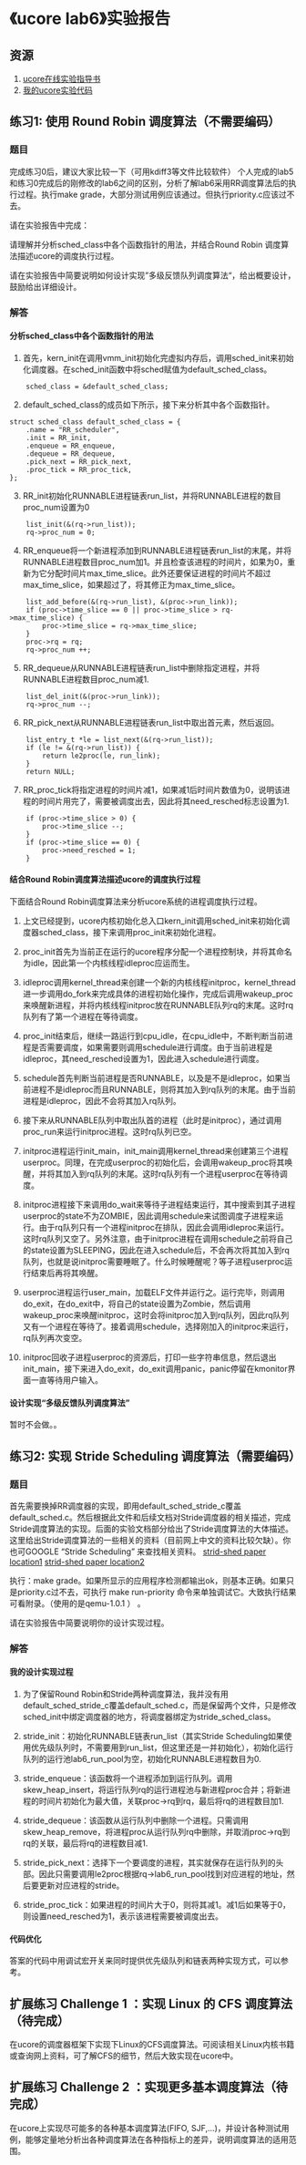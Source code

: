 # 《ucore lab6》实验报告

## 资源

1. [ucore在线实验指导书](https://chyyuu.gitbooks.io/ucore_os_docs/content/)
2. [我的ucore实验代码](https://github.com/whl1729/ucore_os_lab)

## 练习1: 使用 Round Robin 调度算法（不需要编码）

### 题目
完成练习0后，建议大家比较一下（可用kdiff3等文件比较软件） 个人完成的lab5和练习0完成后的刚修改的lab6之间的区别，分析了解lab6采用RR调度算法后的执行过程。执行make grade，大部分测试用例应该通过。但执行priority.c应该过不去。

请在实验报告中完成：

请理解并分析sched_class中各个函数指针的用法，并结合Round Robin 调度算法描述ucore的调度执行过程。

请在实验报告中简要说明如何设计实现”多级反馈队列调度算法“，给出概要设计，鼓励给出详细设计。

### 解答

#### 分析sched_class中各个函数指针的用法

1. 首先，kern_init在调用vmm_init初始化完虚拟内存后，调用sched_init来初始化调度器。在sched_init函数中将sched赋值为default_sched_class。
```
    sched_class = &default_sched_class;
```

2. default_sched_class的成员如下所示，接下来分析其中各个函数指针。
```
struct sched_class default_sched_class = {
    .name = "RR_scheduler",
    .init = RR_init,
    .enqueue = RR_enqueue,
    .dequeue = RR_dequeue,
    .pick_next = RR_pick_next,
    .proc_tick = RR_proc_tick,
};
```

3. RR_init初始化RUNNABLE进程链表run_list，并将RUNNABLE进程的数目proc_num设置为0
```
    list_init(&(rq->run_list));
    rq->proc_num = 0;
```

4. RR_enqueue将一个新进程添加到RUNNABLE进程链表run_list的末尾，并将RUNNABLE进程数目proc_num加1。并且检查该进程的时间片，如果为0，重新为它分配时间片max_time_slice。此外还要保证进程的时间片不超过max_time_slice，如果超过了，将其修正为max_time_slice。
```
    list_add_before(&(rq->run_list), &(proc->run_link));
    if (proc->time_slice == 0 || proc->time_slice > rq->max_time_slice) {
        proc->time_slice = rq->max_time_slice;
    }
    proc->rq = rq;
    rq->proc_num ++;
```

5. RR_dequeue从RUNNABLE进程链表run_list中删除指定进程，并将RUNNABLE进程数目proc_num减1.
```
    list_del_init(&(proc->run_link));
    rq->proc_num --;
```

6. RR_pick_next从RUNNABLE进程链表run_list中取出首元素，然后返回。
```
    list_entry_t *le = list_next(&(rq->run_list));
    if (le != &(rq->run_list)) {
        return le2proc(le, run_link);
    }
    return NULL;
```

7. RR_proc_tick将指定进程的时间片减1，如果减1后时间片数值为0，说明该进程的时间片用完了，需要被调度出去，因此将其need_resched标志设置为1.
```
    if (proc->time_slice > 0) {
        proc->time_slice --;
    }
    if (proc->time_slice == 0) {
        proc->need_resched = 1;
    }
```

#### 结合Round Robin调度算法描述ucore的调度执行过程

下面结合Round Robin调度算法来分析ucore系统的进程调度执行过程。

1. 上文已经提到，ucore内核初始化总入口kern_init调用sched_init来初始化调度器sched_class，接下来调用proc_init来初始化进程。

2. proc_init首先为当前正在运行的ucore程序分配一个进程控制块，并将其命名为idle，因此第一个内核线程idleproc应运而生。

3. idleproc调用kernel_thread来创建一个新的内核线程initproc，kernel_thread进一步调用do_fork来完成具体的进程初始化操作，完成后调用wakeup_proc来唤醒新进程，并将内核线程initproc放在RUNNABLE队列rq的末尾。这时rq队列有了第一个进程在等待调度。

4. proc_init结束后，继续一路运行到cpu_idle，在cpu_idle中，不断判断当前进程是否需要调度，如果需要则调用schedule进行调度。由于当前进程是idleproc，其need_resched设置为1，因此进入schedule进行调度。

5. schedule首先判断当前进程是否RUNNABLE，以及是不是idleproc，如果当前进程不是idleproc而且RUNNABLE，则将其加入到rq队列的末尾。由于当前进程是idleproc，因此不会将其加入rq队列。

6. 接下来从RUNNABLE队列中取出队首的进程（此时是initproc），通过调用proc_run来运行initproc进程。这时rq队列已空。

7. initproc进程运行init_main，init_main调用kernel_thread来创建第三个进程userproc。同理，在完成userproc的初始化后，会调用wakeup_proc将其唤醒，并将其加入到rq队列的末尾。这时rq队列有一个进程userproc在等待调度。

8. initproc进程接下来调用do_wait来等待子进程结束运行，其中搜索到其子进程userproc的state不为ZOMBIE，因此调用schedule来试图调度子进程来运行。由于rq队列只有一个进程initproc在排队，因此会调用idleproc来运行。这时rq队列又空了。另外注意，由于initproc进程在调用schedule之前将自己的state设置为SLEEPING，因此在进入schedule后，不会再次将其加入到rq队列，也就是说initproc需要睡眠了。什么时候睡醒呢？等子进程userproc运行结束后再将其唤醒。

9. userproc进程运行user_main，加载ELF文件并运行之。运行完毕，则调用do_exit，在do_exit中，将自己的state设置为Zombie，然后调用wakeup_proc来唤醒initproc，这时会将initproc加入到rq队列，因此rq队列又有一个进程在等待了。接着调用schedule，选择刚加入的initproc来运行，rq队列再次变空。

10. initproc回收子进程userproc的资源后，打印一些字符串信息，然后退出init_main，接下来进入do_exit，do_exit调用panic，panic停留在kmonitor界面一直等待用户输入。

#### 设计实现“多级反馈队列调度算法”
暂时不会做。。

## 练习2: 实现 Stride Scheduling 调度算法（需要编码）

### 题目
首先需要换掉RR调度器的实现，即用default_sched_stride_c覆盖default_sched.c。然后根据此文件和后续文档对Stride调度器的相关描述，完成Stride调度算法的实现。后面的实验文档部分给出了Stride调度算法的大体描述。这里给出Stride调度算法的一些相关的资料（目前网上中文的资料比较欠缺）。你也可GOOGLE “Stride Scheduling” 来查找相关资料。
[strid-shed paper location1](http://wwwagss.informatik.uni-kl.de/Projekte/Squirrel/stride/node3.html)
[strid-shed paper location2](http://citeseerx.ist.psu.edu/viewdoc/summary?doi=10.1.1.138.3502&rank=1)

执行：make grade。如果所显示的应用程序检测都输出ok，则基本正确。如果只是priority.c过不去，可执行 make run-priority 命令来单独调试它。大致执行结果可看附录。（使用的是qemu-1.0.1 ） 。

请在实验报告中简要说明你的设计实现过程。

### 解答

#### 我的设计实现过程

1. 为了保留Round Robin和Stride两种调度算法，我并没有用default_sched_stride_c覆盖default_sched.c，而是保留两个文件，只是修改sched_init中绑定调度器的地方，将调度器绑定为stride_sched_class。

2. stride_init：初始化RUNNABLE链表run_list（其实Stride Scheduling如果使用优先级队列时，不需要用到run_list，但这里还是一并初始化），初始化运行队列的运行池lab6_run_pool为空，初始化RUNNABLE进程数目为0.

3. stride_enqueue：该函数将一个进程添加到运行队列。调用skew_heap_insert，将运行队列rq的运行进程池与新进程proc合并；将新进程的时间片初始化为最大值，关联proc->rq到rq，最后将rq的进程数目加1.

4. stride_dequeue：该函数从运行队列中删除一个进程。只需调用skew_heap_remove，将进程proc从运行队列rq中删除，并取消proc->rq到rq的关联，最后将rq的进程数目减1.

5. stride_pick_next：选择下一个要调度的进程，其实就保存在运行队列的头部。因此只需要调用le2proc根据rq->lab6_run_pool找到对应进程的地址，然后要更新对应进程的stride。

6. stride_proc_tick：如果进程的时间片大于0，则将其减1。减1后如果等于0，则设置need_resched为1，表示该进程需要被调度出去。

#### 代码优化

答案的代码中用调试宏开关来同时提供优先级队列和链表两种实现方式，可以参考。

## 扩展练习 Challenge 1 ：实现 Linux 的 CFS 调度算法（待完成）
在ucore的调度器框架下实现下Linux的CFS调度算法。可阅读相关Linux内核书籍或查询网上资料，可了解CFS的细节，然后大致实现在ucore中。

## 扩展练习 Challenge 2 ：实现更多基本调度算法（待完成）
在ucore上实现尽可能多的各种基本调度算法(FIFO, SJF,...)，并设计各种测试用例，能够定量地分析出各种调度算法在各种指标上的差异，说明调度算法的适用范围。
